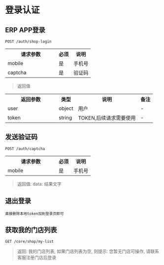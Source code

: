 # 登录认证

## ERP APP登录
`
POST /auth/shop-login
`

<table>
    <tr>
        <th style="width:150px;">请求参数</th>
        <th>必须</th>
        <th>说明</th>
    </tr>
    <tr>
        <td>mobile</td>
        <td>是</td>
        <td>手机号</td>
    </tr>
    <tr>
        <td>captcha</td>
        <td>是</td>
        <td>验证码</td>
    </tr>
</table>

> 返回值

<table>
    <tr>
        <th style="width:150px;">返回参数</th>
        <th>类型</th>
        <th>说明</th>
        <th>备注</th>
    </tr>
    <tr>
        <td>user</td>
        <td>object</td>
        <td>用户</td>
        <td>-</td>
    </tr>
    <tr>
        <td>token</td>
        <td>string</td>
        <td>TOKEN,后续请求需要使用</td>
        <td>-</td>
    </tr>
</table>

## 发送验证码
`
POST /auth/captcha
`

<table>
    <tr>
        <th style="width:150px;">请求参数</th>
        <th>必须</th>
        <th>说明</th>
    </tr>
    <tr>
        <td>mobile</td>
        <td>是</td>
        <td>手机号</td>
    </tr>
</table>

> 返回值: data: 结果文字

## 退出登录

`直接删除本地token加到登录页即可`

## 获取我的门店列表

`
GET /core/shop/my-list
`

> 返回: 我的门店列表, 如果门店列表为空, 则提示: 您暂无门店可操作, 请联系客服注册门店后登录